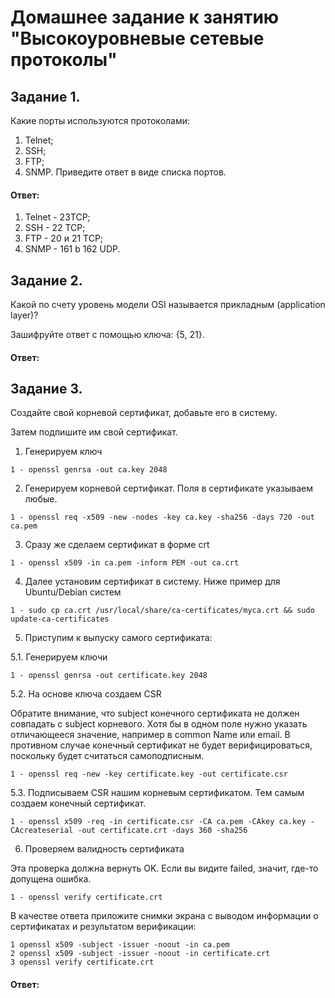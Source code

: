 # Домашнее задание к занятию "Высокоуровневые сетевые протоколы"

## Задание 1.

Какие порты используются протоколами:

1) Telnet;
2) SSH;
3) FTP;
4) SNMP.
Приведите ответ в виде списка портов.

#### Ответ: 

1) Telnet - 23TCP;
2) SSH - 22 TCP;
3) FTP - 20 и 21 TCP;
4) SNMP - 161 b 162 UDP.



## Задание 2.

Какой по счету уровень модели OSI называется прикладным (application layer)?

Зашифруйте ответ с помощью ключа: {5, 21}.

#### Ответ: 





## Задание 3.

Создайте свой корневой сертификат, добавьте его в систему.

Затем подпишите им свой сертификат.

1. Генерируем ключ

```
1 - openssl genrsa -out ca.key 2048
```

2. Генерируем корневой сертификат. Поля в сертификате указываем любые.

```
1 - openssl req -x509 -new -nodes -key ca.key -sha256 -days 720 -out ca.pem
```

3. Сразу же сделаем сертификат в форме crt

```
1 - openssl x509 -in ca.pem -inform PEM -out ca.crt
```

4. Далее установим сертификат в систему. Ниже пример для Ubuntu/Debian систем

```
1 - sudo cp ca.crt /usr/local/share/ca-certificates/myca.crt && sudo update-ca-certificates
```

5. Приступим к выпуску самого сертификата:

5.1. Генерируем ключи

```
1 - openssl genrsa -out certificate.key 2048
```

5.2. На основе ключа создаем CSR

Обратите внимание, что subject конечного сертификата не должен совпадать с subject корневого. Хотя бы в одном поле нужно указать отличающееся значение, например в common Name или email. В противном случае конечный сертификат не будет верифицироваться, поскольку будет считаться самоподписным.

```
1 - openssl req -new -key certificate.key -out certificate.csr
```

5.3. Подписываем CSR нашим корневым сертификатом. Тем самым создаем конечный сертификат.

```
1 - openssl x509 -req -in certificate.csr -CA ca.pem -CAkey ca.key -CAcreateserial -out certificate.crt -days 360 -sha256
```

6. Проверяем валидность сертификата

Эта проверка должна вернуть OK. Если вы видите failed, значит, где-то допущена ошибка.

```
1 - openssl verify certificate.crt
```

В качестве ответа приложите снимки экрана с выводом информации о сертификатах и результатом верификации:

```
1 openssl x509 -subject -issuer -noout -in ca.pem
2 openssl x509 -subject -issuer -noout -in certificate.crt
3 openssl verify certificate.crt
```


#### Ответ: 






